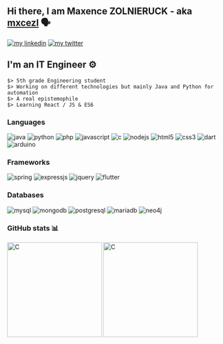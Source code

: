 ## Hi there, I am Maxence ZOLNIERUCK - aka [mxcezl](https://github.com/mxcezl) :speaking_head:

[![my linkedin](https://img.shields.io/badge/LinkedIn-0077B5?style=for-the-badge&logo=linkedin&logoColor=white)](https://www.linkedin.com/in/maxence-zol/)
[![my twitter](https://img.shields.io/badge/Twitter-1DA1F2?style=for-the-badge&logo=twitter&logoColor=white)](https://twitter.com/maxence_it)

## I'm an IT Engineer :gear:

```
$> 5th grade Engineering student
$> Working on different technologies but mainly Java and Python for automation
$> A real epistemophile
$> Learning React / JS & ES6
```

### Languages 

![java](https://img.shields.io/badge/Java-ED8B00?style=for-the-badge&logo=java&logoColor=white)
![python](https://img.shields.io/badge/Python-3776AB?style=for-the-badge&logo=python&logoColor=white)
![php](https://img.shields.io/badge/PHP-777BB4?style=for-the-badge&logo=php&logoColor=white)
![javascript](https://img.shields.io/badge/JavaScript-F7DF1E?style=for-the-badge&logo=javascript&logoColor=black)
![c](https://img.shields.io/badge/C-00599C?style=for-the-badge&logo=c&logoColor=white)
![nodejs](https://img.shields.io/badge/Node.js-43853D?style=for-the-badge&logo=node.js&logoColor=white)
![html5](https://img.shields.io/badge/HTML5-E34F26?style=for-the-badge&logo=html5&logoColor=white)
![css3](https://img.shields.io/badge/CSS3-1572B6?style=for-the-badge&logo=css3&logoColor=white)
![dart](https://img.shields.io/badge/Dart-0175C2?style=for-the-badge&logo=dart&logoColor=white)
![arduino](https://img.shields.io/badge/Arduino-00979D?style=for-the-badge&logo=Arduino&logoColor=white)

### Frameworks

![spring](https://img.shields.io/badge/Spring-6DB33F?style=for-the-badge&logo=spring&logoColor=white)
![expressjs](https://img.shields.io/badge/Express.js-404D59?style=for-the-badge)
![jquery](https://img.shields.io/badge/jQuery-0769AD?style=for-the-badge&logo=jquery&logoColor=white)
![flutter](https://img.shields.io/badge/Flutter-02569B?style=for-the-badge&logo=flutter&logoColor=white)

### Databases

![mysql](https://img.shields.io/badge/MySQL-00000F?style=for-the-badge&logo=mysql&logoColor=white)
![mongodb](https://img.shields.io/badge/MongoDB-4EA94B?style=for-the-badge&logo=mongodb&logoColor=white)
![postgresql](https://img.shields.io/badge/PostgreSQL-316192?style=for-the-badge&logo=postgresql&logoColor=white)
![mariadb](https://img.shields.io/badge/MariaDB-003545?style=for-the-badge&logo=mariadb&logoColor=white)
![neo4j](https://img.shields.io/badge/Neo4j-018bff?style=for-the-badge&logo=neo4j&logoColor=white)

### GitHub stats :bar_chart:

<img align="left" alt="C" height="220px" src="https://github-readme-stats.vercel.app/api/top-langs/?username=mxcezl&theme=blue-green" />
<img align="left" alt="C" height="220px" src="https://github-readme-stats.vercel.app/api?username=mxcezl&show_icons=true&theme=dark" />
